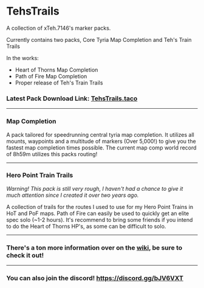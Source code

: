 # TehsTrails
A collection of xTeh.7146's marker packs. 

Currently contains two packs, Core Tyria Map Completion and Teh's Train Trails

In the works:
- Heart of Thorns Map Completion
- Path of Fire Map Completion
- Proper release of Teh's Train Trails

### Latest Pack Download Link: [TehsTrails.taco](https://github.com/xrandox/TehsTrails/raw/main/TehsTrails/TehsTrails.taco)

***

### Map Completion 
A pack tailored for speedrunning central tyria map completion. It utilizes all mounts, waypoints and a multitude of markers (Over 5,000!) to give you the fastest map completion times possible. The current map comp world record of 8h59m utilizes this packs routing!

***
### Hero Point Train Trails
*Warning! This pack is still very rough, I haven't had a chance to give it much attention since I created it over two years ago.*

A collection of trails for the routes I used to use for my Hero Point Trains in HoT and PoF maps. Path of Fire can easily be used to quickly get an elite spec solo (~1-2 hours). It's recommend to bring some friends if you intend to do the Heart of Thorns HP's, as some can be difficult to solo. 

***

### There's a ton more information over on the [wiki](https://github.com/xrandox/TehsTrails/wiki), be sure to check it out!

***

### You can also join the discord! https://discord.gg/bJV6VXT
